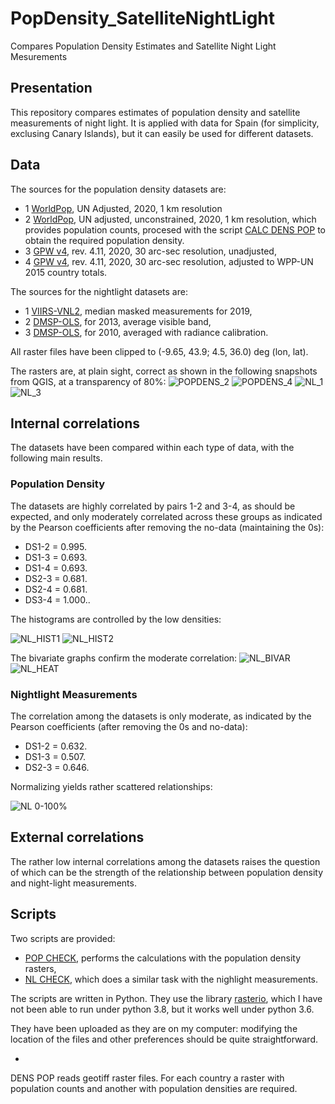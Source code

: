# PopDensity_SatelliteNightLight
Compares Population Density Estimates and Satellite Night Light Mesurements

## Presentation
This repository compares estimates of population density and satellite measurements of night light. 
It is applied with data for Spain (for simplicity, exclusing Canary Islands), but it can easily be used for different datasets.

## Data
The sources for the population density datasets are:
* 1 [WorldPop](https://www.worldpop.org/project/categories?id=18), UN Adjusted, 2020, 1 km resolution
* 2 [WorldPop](https://www.worldpop.org/project/categories?id=3), UN adjusted, unconstrained, 2020, 1 km resolution, which provides population counts, procesed with the script [CALC DENS POP](https://github.com/Rigonz/CountryPopDensityDistrib/blob/main/CALC%20DENS%20POP%20R1%20py36.py) to obtain the required population density.
* 3 [GPW v4](https://sedac.ciesin.columbia.edu/data/collection/gpw-v4/sets/browse), rev. 4.11, 2020, 30 arc-sec resolution, unadjusted,
* 4 [GPW v4](https://sedac.ciesin.columbia.edu/data/collection/gpw-v4/sets/browse), rev. 4.11, 2020, 30 arc-sec resolution, adjusted to WPP-UN 2015 country totals.

The sources for the nightlight datasets are:
* 1 [VIIRS-VNL2](https://eogdata.mines.edu/nighttime_light/annual/v20/), median masked measurements for 2019,
* 2 [DMSP-OLS](https://eogdata.mines.edu/products/dmsp/#v4), for 2013, average visible band,
* 3 [DMSP-OLS](https://eogdata.mines.edu/products/dmsp/#radcal), for 2010, averaged with radiance calibration.

All raster files have been clipped to (-9.65, 43.9; 4.5, 36.0) deg (lon, lat).

The rasters are, at plain sight, correct as shown in the following snapshots from QGIS, at a transparency of 80%:
![POPDENS_2](https://github.com/Rigonz/PopDensity_SatelliteNightLight/blob/main/Images/POPDENS_2.png)
![POPDENS_4](https://github.com/Rigonz/PopDensity_SatelliteNightLight/blob/main/Images/POPDENS_4.png)
![NL_1](https://github.com/Rigonz/PopDensity_SatelliteNightLight/blob/main/Images/NL_1.png)
![NL_3](https://github.com/Rigonz/PopDensity_SatelliteNightLight/blob/main/Images/NL_3.png)

## Internal correlations
The datasets have been compared within each type of data, with the following main results.

### Population Density
The datasets are highly correlated by pairs 1-2 and 3-4, as should be expected, and only moderately correlated across these groups as indicated by the Pearson coefficients after removing the no-data (maintaining the 0s):

* DS1-2 = 0.995.
* DS1-3 = 0.693.
* DS1-4 = 0.693.
* DS2-3 = 0.681.
* DS2-4 = 0.681.
* DS3-4 = 1.000..

The histograms are controlled by the low densities:

![NL_HIST1](https://github.com/Rigonz/PopDensity_SatelliteNightLight/blob/main/Images/NL_HIST1.png)
![NL_HIST2](https://github.com/Rigonz/PopDensity_SatelliteNightLight/blob/main/Images/NL_HIST2.png)

The bivariate graphs confirm the moderate correlation:
![NL_BIVAR](https://github.com/Rigonz/PopDensity_SatelliteNightLight/blob/main/Images/NL_BIVAR.png)
![NL_HEAT](https://github.com/Rigonz/PopDensity_SatelliteNightLight/blob/main/Images/NL_HEAT.png)


### Nightlight Measurements
The correlation among the datasets is only moderate, as indicated by the Pearson coefficients (after removing the 0s and no-data):
* DS1-2 = 0.632.
* DS1-3 = 0.507.
* DS2-3 = 0.646.

Normalizing yields rather scattered relationships:

![NL 0-100%](https://github.com/Rigonz/PopDensity_SatelliteNightLight/blob/main/Images/NL_0-100.png)

## External correlations
The rather low internal correlations among the datasets raises the question of which can be the strength of the relationship between population density and night-light measurements.

## Scripts
Two scripts are provided:
* [POP CHECK](https://github.com/Rigonz/PopDensity_SatelliteNightLight/blob/main/POP%20CHECK%20R0%20py36.py), performs the calculations with the population density rasters,
* [NL CHECK](https://github.com/Rigonz/PopDensity_SatelliteNightLight/blob/main/NL%20CHECK%20R0%20py36.py), which does a similar task with the nighlight measurements.

The scripts are written in Python. They use the library [rasterio](https://rasterio.readthedocs.io/en/latest/index.html#), which I have not been able to run under python 3.8, but it works well under python 3.6.

They have been uploaded as they are on my computer: modifying the location of the files and other preferences should be quite straightforward.

* 
DENS POP reads geotiff raster files. For each country a raster with population counts and another with population densities are required.
